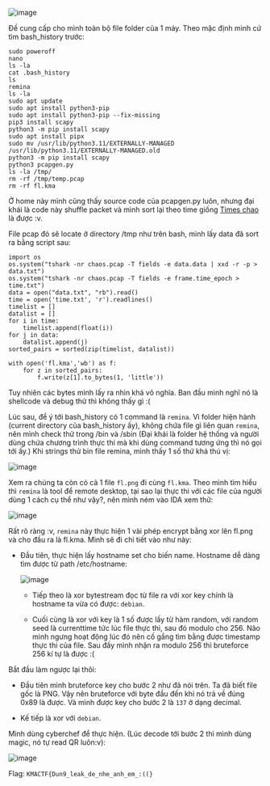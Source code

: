![image](https://github.com/NVex0/uWU/assets/113530029/46327415-6f9a-43f0-b16b-d5683a86a352)

Đề cung cấp cho mình toàn bộ file folder của 1 máy. Theo mặc định mình cứ tìm bash_history trước:

```
sudo poweroff
nano
ls -la
cat .bash_history
ls
remina
ls -la
sudo apt update
sudo apt install python3-pip
sudo apt install python3-pip --fix-missing
pip3 install scapy
python3 -m pip install scapy
sudo apt install pipx
sudo mv /usr/lib/python3.11/EXTERNALLY-MANAGED /usr/lib/python3.11/EXTERNALLY-MANAGED.old
python3 -m pip install scapy
python3 pcapgen.py
ls -la /tmp/
rm -rf /tmp/temp.pcap
rm -rf fl.kma
```

Ở home này mình cũng thấy source code của pcapgen.py luôn, nhưng đại khái là code này shuffle packet và mình sort lại theo time giống [Times chao](https://github.com/NVex0/uWU/tree/main/KMACTF2023_1/Time%20Chaos) là được :v.

File pcap đó sẽ locate ở directory /tmp như trên bash, mình lấy data đã sort ra bằng script sau:

```
import os
os.system("tshark -nr chaos.pcap -T fields -e data.data | xxd -r -p > data.txt")
os.system("tshark -nr chaos.pcap -T fields -e frame.time_epoch > time.txt")
data = open("data.txt", "rb").read()
time = open('time.txt', 'r').readlines()
timelist = []
datalist = []
for i in time:
    timelist.append(float(i))
for j in data:
    datalist.append(j)
sorted_pairs = sorted(zip(timelist, datalist))

with open('fl.kma','wb') as f:
    for z in sorted_pairs:
        f.write(z[1].to_bytes(1, 'little'))
```

Tuy nhiên các bytes mình lấy ra nhìn khá vô nghĩa. Ban đầu mình nghĩ nó là shellcode và debug thử thì không thấy gì :(

Lúc sau, để ý tới bash_history có 1 command là `remina`. Vì folder hiện hành (current directory của bash_history ấy), không chứa file gì liên quan `remina`, nên mình check thử trong /bin và /sbin (Đại khái là folder hệ thống và người dùng chứa chương trình thực thi mà khi dùng command tương ứng thì nó gọi tới ấy.) Khi strings thử bin file remina, mình thấy 1 số thứ khá thú vị:

![image](https://github.com/NVex0/uWU/assets/113530029/ec3093c0-fc43-4c07-b023-ac9ac5fc4d9c)

Xem ra chúng ta còn có cả 1 file `fl.png` đi cùng `fl.kma`. Theo mình tìm hiểu thì `remina` là tool để remote desktop, tại sao lại thực thi với các file của người dùng 1 cách cụ thể như vậy?, nên mình ném vào IDA xem thử:

![image](https://github.com/NVex0/uWU/assets/113530029/28511ed7-20c1-4912-91f5-8d280b2b3eac)

Rất rõ ràng :v, `remina` này thực hiện 1 vài phép encrypt bằng xor lên fl.png và cho đầu ra là fl.kma. Mình sẽ đi chi tiết vào như này:

- Đầu tiên, thực hiện lấy hostname set cho biến name. Hostname dễ dàng tìm được từ path /etc/hostname:

  ![image](https://github.com/NVex0/uWU/assets/113530029/b4e7d826-366b-4e7a-84c3-71135893f98c)

  - Tiếp theo là xor bytestream đọc từ file ra với xor key chính là hostname ta vừa có được: `debian`.

  - Cuối cùng là xor với key là 1 số được lấy từ hàm random, với random seed là currenttime tức lúc file thực thi, sau đó modulo cho 256. Não mình ngưng hoạt động lúc đó nên cố gắng tìm bằng được timestamp thực thi của file. Sau đấy mình nhận ra modulo 256 thì bruteforce 256 kí tự là được :(
 
Bắt đầu làm ngược lại thôi:

  - Đầu tiên mình bruteforce key cho bước 2 như đã nói trên. Ta đã biết file gốc là PNG. Vậy nên bruteforce với byte đầu đến khi nó trả về đúng 0x89 là được. Và mình được key cho bước 2 là `137` ở dạng decimal.

  - Kế tiếp là xor với `debian`.

Mình dùng cyberchef để thực hiện. (Lúc decode tới bước 2 thì mình dùng magic, nó tự read QR luôn:v):

![image](https://github.com/NVex0/uWU/assets/113530029/d59d25d3-b99f-430b-93a1-117229df4edb)

Flag: `KMACTF{Dun9_leak_de_nhe_anh_em_:((}`
